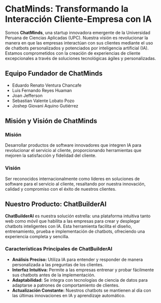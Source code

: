 # ChatMinds: Transformando la Interacción Cliente-Empresa con IA

Somos **ChatMinds**, una startup innovadora emergente de la Universidad Peruana de Ciencias Aplicadas (UPC). Nuestra visión es revolucionar la manera en que las empresas interactúan con sus clientes mediante el uso de chatbots personalizados y potenciados por inteligencia artificial (IA). Estamos comprometidos con la creación de experiencias de cliente excepcionales a través de soluciones tecnológicas ágiles y personalizadas.

## Equipo Fundador de ChatMinds

- Eduardo Renato Ventura Chancafe
- Luis Fernando Reyes Huaman
- Joan Jefferson
- Sebastian Valente Lobato Pozo
- Joshep Giovani Aquino Gutiérrez


## Misión y Visión de ChatMinds

### Misión

Desarrollar productos de software innovadores que integren IA para revolucionar el servicio al cliente, proporcionando herramientas que mejoren la satisfacción y fidelidad del cliente.

### Visión

Ser reconocidos internacionalmente como líderes en soluciones de software para el servicio al cliente, resaltando por nuestra innovación, calidad y compromiso con el éxito de nuestros clientes.

## Nuestro Producto: ChatBuilderAI

**ChatBuilderAI** es nuestra solución estrella: una plataforma intuitiva tanto web como móvil que habilita a las empresas para crear y desplegar chatbots inteligentes con IA. Esta herramienta facilita el diseño, entrenamiento, prueba e implementación de chatbots, ofreciendo una experiencia completa y sencilla.

### Características Principales de ChatBuilderAI

- **Análisis Preciso:** Utiliza IA para entender y responder de manera personalizada a las preguntas de los clientes.
- **Interfaz Intuitiva:** Permite a las empresas entrenar y probar fácilmente sus chatbots antes de la implementación.
- **Adaptabilidad:** Se integra con tecnologías de ciencia de datos para adaptarse a patrones de comportamiento de clientes.
- **Actualización Constante:** Nuestros chatbots se mantienen al día con las últimas innovaciones en IA y aprendizaje automático.

